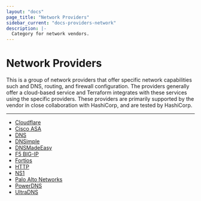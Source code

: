 ```yaml
---
layout: "docs"
page_title: "Network Providers"
sidebar_current: "docs-providers-network"
description: |-
  Category for network vendors.
---
```


# Network Providers

This is a group of network providers that offer specific network capabilities
such and DNS, routing, and firewall configuration.  The providers generally
offer a cloud-based service and Terraform integrates with these services using
the specific providers.  These providers are primarily supported by the vendor
in close collaboration with HashiCorp, and are tested by HashiCorp.

---


- [Cloudflare](/docs/providers/cloudflare/index.html)
- [Cisco ASA](/docs/providers/ciscoasa/index.html)
- [DNS](/docs/providers/dns/index.html)
- [DNSimple](/docs/providers/dnsimple/index.html)
- [DNSMadeEasy](/docs/providers/dme/index.html)
- [F5 BIG-IP](/docs/providers/bigip/index.html)
- [Fortios](/docs/providers/fortios/index.html)
- [HTTP](/docs/providers/http/index.html)
- [NS1](/docs/providers/ns1/index.html)
- [Palo Alto Networks](/docs/providers/panos/index.html)
- [PowerDNS](/docs/providers/powerdns/index.html)
- [UltraDNS](/docs/providers/ultradns/index.html)
